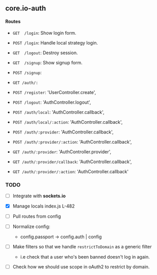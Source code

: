 ## core.io-auth


#### Routes

- `GET  /login`: Show login form.
- `POST /login`: Handle local strategy login.
- `GET  /logout`: Destroy session.
- `GET  /signup`: Show signup form.
- `POST /signup`:
- `GET /auth/:`


- `POST /register`: 'UserController.create',
- `POST /logout`:  'AuthController.logout',

- `POST /auth/local`: 'AuthController.callback',
- `POST /auth/local/:action`: 'AuthController.callback',

- `POST /auth/:provider`: 'AuthController.callback',
- `POST /auth/:provider/:action`: 'AuthController.callback',

- `GET /auth/:provider`: 'AuthController.provider',
- `GET /auth/:provider/callback`: 'AuthController.callback',
- `GET /auth/:provider/:action`: 'AuthController.callback'


### TODO
- [ ] Integrate with **sockets.io**
- [x] Manage locals index.js L-482
- [ ] Pull routes from config
- [ ] Normalize config:
    - config.passport -> config.auth | config
- [ ] Make filters so that we handle `restrictToDomain` as a generic filter
    - i.e check that a user who's been banned doesn't log in again.
- [ ] Check how we should use scope in oAuth2 to restrict by domain.


<!--
https://github.com/trailsjs/sails-permissions

https://github.com/jfromaniello/passport.socketio
https://github.com/FilipLukac/passport-socketio-redis
-->
